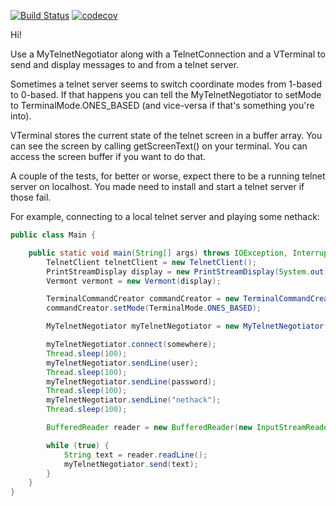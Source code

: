 [![Build Status](https://travis-ci.org/yishnish/mytelnet.svg?branch=master)](https://travis-ci.org/yishnish/mytelnet)    [![codecov](https://codecov.io/gh/yishnish/mytelnet/branch/master/graph/badge.svg)](https://codecov.io/gh/yishnish/mytelnet) 

Hi!

Use a MyTelnetNegotiator along with a TelnetConnection and a VTerminal to send and display messages to and from
a telnet server.

Sometimes a telnet server seems to switch coordinate modes from 1-based to 0-based. If that happens you can tell
the MyTelnetNegotiator to setMode to TerminalMode.ONES_BASED (and vice-versa if that's something you're into).

VTerminal stores the current state of the telnet screen in a buffer array. You can see the screen by calling
getScreenText() on your terminal. You can access the screen buffer if you want to do that.

A couple of the tests, for better or worse, expect there to be a running telnet server on localhost. You made need
to install and start a telnet server if those fail.


For example, connecting to a local telnet server and playing some nethack:

```java
public class Main {

    public static void main(String[] args) throws IOException, InterruptedException {
        TelnetClient telnetClient = new TelnetClient();
        PrintStreamDisplay display = new PrintStreamDisplay(System.out);
        Vermont vermont = new Vermont(display);

        TerminalCommandCreator commandCreator = new TerminalCommandCreator();
        commandCreator.setMode(TerminalMode.ONES_BASED);

        MyTelnetNegotiator myTelnetNegotiator = new MyTelnetNegotiator(vermont, telnetClient, commandCreator);

        myTelnetNegotiator.connect(somewhere);
        Thread.sleep(100);
        myTelnetNegotiator.sendLine(user);
        Thread.sleep(100);
        myTelnetNegotiator.sendLine(password);
        Thread.sleep(100);
        myTelnetNegotiator.sendLine("nethack");
        Thread.sleep(100);

        BufferedReader reader = new BufferedReader(new InputStreamReader(System.in));

        while (true) {
            String text = reader.readLine();
            myTelnetNegotiator.send(text);
        }
    }
}
```
